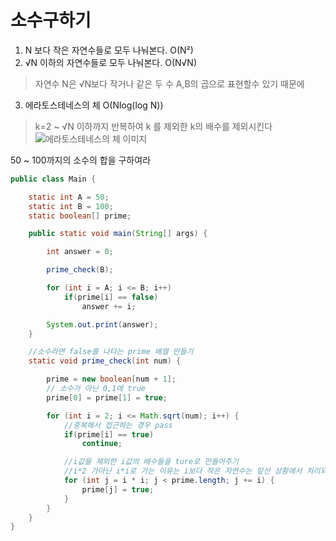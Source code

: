 # 소수구하기

1. N 보다 작은 자연수들로 모두 나눠본다. O(N²)
2. √N 이하의 자연수들로 모두 나눠본다. O(N√N)
> 자연수 N은 √N보다 작거나 같은 두 수 A,B의 곱으로 표현할수 있기 때문에

3. 에라토스테네스의 체  O(Nlog(log N))
> k=2 ~ √N 이하까지 반복하여 k 를 제외한 k의 배수를 제외시킨다
![에라토스테네스의 체 이미지](https://blog.kakaocdn.net/dn/vcP21/btqDp03wCZB/2zaIgivKDhL6PQp7AQpIb1/img.gif)

50 ~ 100까지의 소수의 합을 구하여라
```java
public class Main {

    static int A = 50;
    static int B = 100;
    static boolean[] prime;

    public static void main(String[] args) {

        int answer = 0;

        prime_check(B);

        for (int i = A; i <= B; i++)
            if(prime[i] == false)
                answer += i;

        System.out.print(answer);
    }

    //소수라면 false를 나타는 prime 배열 만들기
    static void prime_check(int num) {

        prime = new boolean[num + 1];
        // 소수가 아닌 0,1에 true
        prime[0] = prime[1] = true;

        for (int i = 2; i <= Math.sqrt(num); i++) {
            //중복해서 접근하는 경우 pass
            if(prime[i] == true)
                continue;

            //i값을 제외한 i값의 배수들을 ture로 만들어주기
            //i*2 가아닌 i*i로 가는 이유는 i보다 작은 자연수는 앞선 상황에서 처리되었다
            for (int j = i * i; j < prime.length; j += i) {
                prime[j] = true;
            }
        }
    }
}
```
